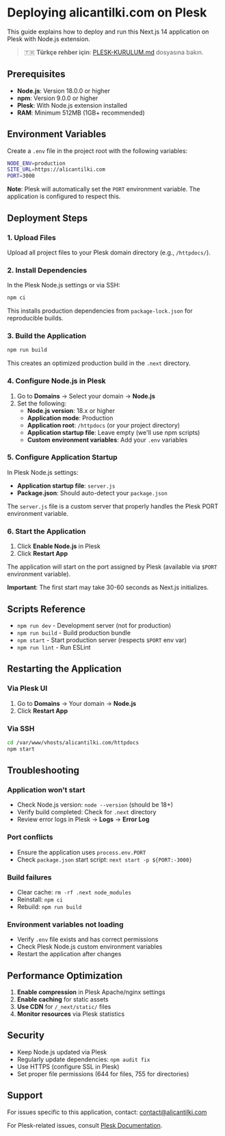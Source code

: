 # Deploying alicantilki.com on Plesk

This guide explains how to deploy and run this Next.js 14 application on Plesk with Node.js extension.

> 🇹🇷 **Türkçe rehber için**: [PLESK-KURULUM.md](./PLESK-KURULUM.md) dosyasına bakın.

## Prerequisites

- **Node.js**: Version 18.0.0 or higher
- **npm**: Version 9.0.0 or higher
- **Plesk**: With Node.js extension installed
- **RAM**: Minimum 512MB (1GB+ recommended)

## Environment Variables

Create a `.env` file in the project root with the following variables:

```bash
NODE_ENV=production
SITE_URL=https://alicantilki.com
PORT=3000
```

**Note**: Plesk will automatically set the `PORT` environment variable. The application is configured to respect this.

## Deployment Steps

### 1. Upload Files

Upload all project files to your Plesk domain directory (e.g., `/httpdocs/`).

### 2. Install Dependencies

In the Plesk Node.js settings or via SSH:

```bash
npm ci
```

This installs production dependencies from `package-lock.json` for reproducible builds.

### 3. Build the Application

```bash
npm run build
```

This creates an optimized production build in the `.next` directory.

### 4. Configure Node.js in Plesk

1. Go to **Domains** → Select your domain → **Node.js**
2. Set the following:
   - **Node.js version**: 18.x or higher
   - **Application mode**: Production
   - **Application root**: `/httpdocs` (or your project directory)
   - **Application startup file**: Leave empty (we'll use npm scripts)
   - **Custom environment variables**: Add your `.env` variables

### 5. Configure Application Startup

In Plesk Node.js settings:
- **Application startup file**: `server.js`
- **Package.json**: Should auto-detect your `package.json`

The `server.js` file is a custom server that properly handles the Plesk PORT environment variable.

### 6. Start the Application

1. Click **Enable Node.js** in Plesk
2. Click **Restart App**

The application will start on the port assigned by Plesk (available via `$PORT` environment variable).

**Important**: The first start may take 30-60 seconds as Next.js initializes.

## Scripts Reference

- `npm run dev` - Development server (not for production)
- `npm run build` - Build production bundle
- `npm start` - Start production server (respects `$PORT` env var)
- `npm run lint` - Run ESLint

## Restarting the Application

### Via Plesk UI
1. Go to **Domains** → Your domain → **Node.js**
2. Click **Restart App**

### Via SSH
```bash
cd /var/www/vhosts/alicantilki.com/httpdocs
npm start
```

## Troubleshooting

### Application won't start
- Check Node.js version: `node --version` (should be 18+)
- Verify build completed: Check for `.next` directory
- Review error logs in Plesk → **Logs** → **Error Log**

### Port conflicts
- Ensure the application uses `process.env.PORT`
- Check `package.json` start script: `next start -p ${PORT:-3000}`

### Build failures
- Clear cache: `rm -rf .next node_modules`
- Reinstall: `npm ci`
- Rebuild: `npm run build`

### Environment variables not loading
- Verify `.env` file exists and has correct permissions
- Check Plesk Node.js custom environment variables
- Restart the application after changes

## Performance Optimization

1. **Enable compression** in Plesk Apache/nginx settings
2. **Enable caching** for static assets
3. **Use CDN** for `/_next/static/` files
4. **Monitor resources** via Plesk statistics

## Security

- Keep Node.js updated via Plesk
- Regularly update dependencies: `npm audit fix`
- Use HTTPS (configure SSL in Plesk)
- Set proper file permissions (644 for files, 755 for directories)

## Support

For issues specific to this application, contact: contact@alicantilki.com

For Plesk-related issues, consult [Plesk Documentation](https://docs.plesk.com/).

